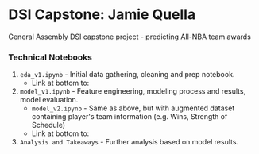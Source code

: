 # DSI Capstone: Jamie Quella
General Assembly DSI capstone project - predicting All-NBA team awards

### Technical Notebooks
1. `eda_v1.ipynb` - Initial data gathering, cleaning and prep notebook. 
	- Link at bottom to:
2. `model_v1.ipynb` - Feature engineering, modeling process and results, model evaluation. 
	- `model_v2.ipynb` - Same as above, but with augmented dataset containing player's team information (e.g. Wins, Strength of Schedule)
	- Link at bottom to:
3. `Analysis and Takeaways` - Further analysis based on model results.